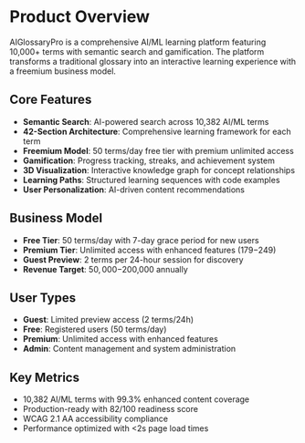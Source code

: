 # Product Overview

AIGlossaryPro is a comprehensive AI/ML learning platform featuring 10,000+ terms with semantic search and gamification. The platform transforms a traditional glossary into an interactive learning experience with a freemium business model.

## Core Features
- **Semantic Search**: AI-powered search across 10,382 AI/ML terms
- **42-Section Architecture**: Comprehensive learning framework for each term
- **Freemium Model**: 50 terms/day free tier with premium unlimited access
- **Gamification**: Progress tracking, streaks, and achievement system
- **3D Visualization**: Interactive knowledge graph for concept relationships
- **Learning Paths**: Structured learning sequences with code examples
- **User Personalization**: AI-driven content recommendations

## Business Model
- **Free Tier**: 50 terms/day with 7-day grace period for new users
- **Premium Tier**: Unlimited access with enhanced features ($179-$249)
- **Guest Preview**: 2 terms per 24-hour session for discovery
- **Revenue Target**: $50,000-$200,000 annually

## User Types
- **Guest**: Limited preview access (2 terms/24h)
- **Free**: Registered users (50 terms/day)
- **Premium**: Unlimited access with enhanced features
- **Admin**: Content management and system administration

## Key Metrics
- 10,382 AI/ML terms with 99.3% enhanced content coverage
- Production-ready with 82/100 readiness score
- WCAG 2.1 AA accessibility compliance
- Performance optimized with <2s page load times
